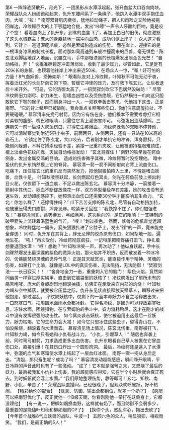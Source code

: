 第6
    一阵阵涟漪散开，月光下，一团黑影从水潭浮起起，张开血盆大口吞向肉块。
    荣耀战队众人纷纷跑动起来，仇升东腰间系了一条绳子，他跳入水潭中双手抱住血肉，大喊：“拉！”
    南野双臂肌肉贲张，猛地拉动绳子，把人和肉险之又险地被拖回岸边，冷纹鳄巨大的上下颚猛地合拢，发出“咔嚓”一声令人牙酸的巨响，竟是咬了个空！
    看着血肉上了仇升东，到嘴的血食飞了，再加上白日的旧伤，彻底激怒了这头水域霸主！庞大的身躯猛地一摆冲向血肉，成功引诱上岸了！
    众人这才看到，它背上一道道深邃爪痕，必然是索姆豹造成的伤势。
    而在岸上，迎接它的是一根浑身漆黑的制式长棍，面对那如同高速列车般冲撞而来的巨兽，毫无惧色！陈玄北双脚猛地踩入地面，沉腰立马，手中那根漆黑的长棍爆发出淡金色光芒！
    “自动格挡，开！”
    长棍准确锁定冲击薄弱处，收到了最少压力，尽管如此，它足足有20米长的身躯，也顶着他往岸上冲出来近50米。
    在场众人一惊，“嘶！好可怕的力量！8气血妖兽，恐怖如斯！”
    眼看队友对上冷纹鳄，叶知秋不可能无动于衷，挥着泛红光的长剑斩向它的下颚，暂缓它冲锋的压力，及时救下陈玄北，让后者退后十米开外。
    “可恶，它的防御太高了，一招焚寂剑砍它下巴居然没破防！”
    尽管冷纹鳄旧力刚尽、新力未生，但嗜血凶性以及受伤绝境，它仍然横扫一爪向这只胆敢砍它下颚的猴子，然而侧身冲出一人，一双铁拳轰击寒爪，代他挡下这击，正是南野。
    “它的背上鳞甲已被破防，我会重点关照哪些伤口，你们注意周旋拉扯，不要硬碰硬。”
    慕容清率先挽弓射箭，因为它有伤在身，他们根本不需要考虑打它相对柔软的腹部、嘴巴和眼睛，只需往它背上灌伤害即可。
    弓弦发出连续爆鸣，三连箭矢一前一后没入鳄鱼伤口，打得它生疼爆血。
    冷纹鳄泛蓝的双眼不停转动，它可以清晰察觉到附近5只小虫子，前面两只，左侧两只，还有一只站在10米高的岩石上。
    它锁定住了陈玄北，大口咬去，后者刚才单抗它的冲锋，浑身颤抖，只能侧闪躲避，不料它搏杀经验不差，紧接一记重爪夹攻，让他被迫持棍艰难顶住，棍上淡金色花纹闪烁，天赋自动格挡发动！
    "玄北哥撑住！"南野的铁拳轰在鳄鱼侧身，发出金属交鸣的巨响。
    造成的伤害微乎其微，冷纹鳄暂时没空理他。
    暗中蛰伏的仇升东悄然摸上它的脊背。
    慕容清一箭一箭不间断射向它背上流血伤口。
    吃痛下，压住陈玄北的重爪反而突然发力，把他狠狠拍陷入土里，不愧是嗜血妖兽，血性十足。
    叶知秋凌空跃起，长剑燃起红色冥炎，剑光在鳄鱼前肢上擦出刺目火花，仅仅留下一道血痕，不足以救出陈玄北。
    慕容清十分冷静，一箭接着一箭射中其伤口，妖血不断绽放像花一样，双方体型量级存在差距，她的攻击没有迅速生效，发动超能感应下，她预测出血伤口还需要30分钟才能影响其生命力。
    “玄北！你怎么样了！还撑得住吗？”
    爪下苦苦支撑的陈玄北，尽管有自动格挡加持，也被重压得虎口崩裂，浑身发麻，咬紧牙关回应：“我快撑不住了，你们加强进攻！”
    慕容清闻言，蓄势待发，弓如满月，这次射向的，是它的眼睛！一支特制的破甲箭矢上流转着湛蓝色的气芒。
    “嗖！”划过夜色。
    然而，妖兽的危机直觉远超想象，冷纹鳄猛地一偏头，箭矢狠狠扎进了它脖子上，发出“铿”的一声，竟未能完全穿透！
    同时，仇升东在其背上，肆无忌惮的绞杀原有伤口，如同犁地一般，遍地生花。
    “吼！”再次受创，冷纹鳄彻底疯狂，一记甩尾把南野痛打击飞，挣扎着想要退回水潭！
    “哼！想跑？”叶知秋冷笑一声，再次动了！他纵身跃起，手中长剑骤然爆发出最深邃的紫色的诡异火焰，那火焰并不炽热，反而散发着一种冰冷的、仿佛能焚烧灵魂的诡异气息！
    正是其天赋冥炎，能直接作用于精神、灵魂的伤害，如果打个比喻，就像是LOL中的真实伤害，无法阻挡，无法防御！
    “焚寂剑法——长日寂灭！！！”舍身地全力一击，重重刺入它的脑门！
    紫色火焰，竟然如同幽灵一样穿过厚实鳞甲，直击到它脑袋里的妖核了！
    冷纹鳄发出了前所未有的痛苦咆哮，庞大的身躯剧烈地翻滚抽搐，仿佛正在承受来自内部的灼烧！
    叶知秋力竭从空中掉落，就要被它压扁之际，仇升东见状直接释放天赋草人，瞬移过来把他抱走，躲过混乱。
    冷纹鳄妖核中，仅剩下的一丝本命妖力不自主地释放出来，一口怒寒口气，把周围地面雨水全都冰封。
    它得名冷纹，是因为可以释放霜寒吐息，冻住水面，困锁猎物，在与索姆豹的争斗中，妖力消耗殆尽，这才在刚才的战斗中没有发挥很强的攻击性。
    如今冥炎袭击妖核，使它被迫用出这最后一丝妖力，妖力枯竭，它的生命力会大减！
    如今它只想冰住这些虫子，留得青山在，不怕没柴烧，翻滚着向水潭而去。
    慕容清见场上情况，陈玄北伤重，南野被打飞，叶知秋力竭，如今只有她和小仇有战斗力。
    “小仇，引爆草人！”
    随后也奔袭上前，同时弯弓射箭，力求造成更多出血伤害。
    仇升东眼看自己草人被裹在它冒血伤口处，直接引爆！在其伤口炸出一个圆形肉洞。
    最后，冷纹鳄还是逃入了水潭中，弥漫的血气和寒霜使水潭上结起了一层血红冰面。
    南野一瘸一拐从身后走出，“清姐，那只畜生呢？成功了吗？”
    慕容清发动超能感应，瞬间睁开眼睛，平日冷静的声音此时也有了一些激动。
    “成了！它本就是强弩之末，又燃烧了最后的妖力，最后被我和小仇补上伤害，我的超能感应得知，它在半个小时后就会真正死去，到时妖躯就会浮上水面。”
    “我们原地整理伤势，静等即可！玄北、知秋、南野、小仇，辛苦了！”
    荣耀战队直播间，已经很晚了，但观众欢呼雀跃，好不热闹。
    【精彩绝伦的配合】
    【信息、防御、输出全都到位，就差一个奶了】
    【感觉可以把南野优化了，反正就他一个B级天赋，你看刚刚他一拳打在妖兽身上，它都没理他】
    【有一说一，把柳如烟换南野，这样就有奶了，而且防御不会弱多少，最重要的是能磕叶知秋和柳如烟的CP了】
    【换你个头，惑乱军心，拖出去砍了】
    【今年首个战胜8气血妖兽的战队，牛波一】
    五颜六色的众人，稍显狼狈，相视而笑。
    “我们，是最正确的5人！”    

